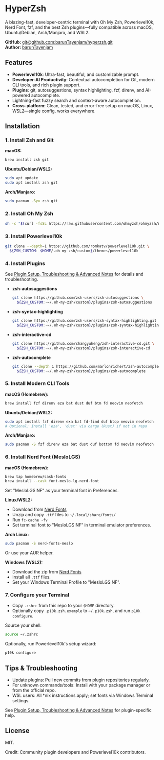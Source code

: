 # HyperZsh

A blazing-fast, developer-centric terminal with Oh My Zsh, Powerlevel10k, Nerd Font, fzf, and the best Zsh plugins—fully compatible across macOS, Ubuntu/Debian, Arch/Manjaro, and WSL2.

**GitHub:** [git@github.com:barunTayenjam/hyperzsh.git](https://github.com/barunTayenjam/hyperzsh)  
**Author:** [barunTayenjam](https://github.com/barunTayenjam)

## Features
- **Powerlevel10k**: Ultra-fast, beautiful, and customizable prompt.
- **Developer-AI Productivity**: Contextual autocompletion for Git, modern CLI tools, and rich plugin support.
- **Plugins**: git, autosuggestions, syntax highlighting, fzf, direnv, and AI-powered autocomplete.
- Lightning-fast fuzzy search and context-aware autocompletion.
- **Cross-platform**: Clean, tested, and error-free setup on macOS, Linux, WSL2—single config, works everywhere.

## Installation

### 1. Install Zsh and Git
**macOS:**
```bash
brew install zsh git
```
**Ubuntu/Debian/WSL2:**
```bash
sudo apt update
sudo apt install zsh git
```
**Arch/Manjaro:**
```bash
sudo pacman -Syu zsh git
```

### 2. Install Oh My Zsh
```bash
sh -c "$(curl -fsSL https://raw.githubusercontent.com/ohmyzsh/ohmyzsh/master/tools/install.sh)"
```

### 3. Install Powerlevel10k
```bash
git clone --depth=1 https://github.com/romkatv/powerlevel10k.git \
  ${ZSH_CUSTOM:-$HOME/.oh-my-zsh/custom}/themes/powerlevel10k
```

### 4. Install Plugins
See [Plugin Setup, Troubleshooting & Advanced Notes](./plugins_setup.md) for details and troubleshooting.

- **zsh-autosuggestions**
  ```bash
  git clone https://github.com/zsh-users/zsh-autosuggestions \
    ${ZSH_CUSTOM:-~/.oh-my-zsh/custom}/plugins/zsh-autosuggestions
  ```
- **zsh-syntax-highlighting**
  ```bash
  git clone https://github.com/zsh-users/zsh-syntax-highlighting.git \
    ${ZSH_CUSTOM:-~/.oh-my-zsh/custom}/plugins/zsh-syntax-highlighting
  ```
- **zsh-interactive-cd**
  ```bash
  git clone https://github.com/changyuheng/zsh-interactive-cd.git \
    ${ZSH_CUSTOM:-~/.oh-my-zsh/custom}/plugins/zsh-interactive-cd
  ```
- **zsh-autocomplete**
  ```bash
  git clone --depth 1 https://github.com/marlonrichert/zsh-autocomplete.git \
    ${ZSH_CUSTOM:-~/.oh-my-zsh/custom}/plugins/zsh-autocomplete
  ```

### 5. Install Modern CLI Tools
**macOS (Homebrew):**
```bash
brew install fzf direnv eza bat dust duf btm fd neovim neofetch
```
**Ubuntu/Debian/WSL2:**
```bash
sudo apt install fzf direnv exa bat fd-find duf btop neovim neofetch
# Optional: Install 'eza', 'dust' via cargo (Rust) if not in repo
```
**Arch/Manjaro:**
```bash
sudo pacman -S fzf direnv eza bat dust duf bottom fd neovim neofetch
```

### 6. Install Nerd Font (MesloLGS)
**macOS (Homebrew):**
```bash
brew tap homebrew/cask-fonts
brew install --cask font-meslo-lg-nerd-font
```
Set "MesloLGS NF" as your terminal font in Preferences.

**Linux/WSL2:**
- Download from [Nerd Fonts](https://www.nerdfonts.com/font-downloads)
- Unzip and copy `.ttf` files to `~/.local/share/fonts/`
- Run `fc-cache -fv`
- Set terminal font to "MesloLGS NF" in terminal emulator preferences.

**Arch Linux:**
```bash
sudo pacman -S nerd-fonts-meslo
```
Or use your AUR helper.

**Windows (WSL2):**
- Download the zip from [Nerd Fonts](https://www.nerdfonts.com/font-downloads)
- Install all `.ttf` files.
- Set your Windows Terminal Profile to "MesloLGS NF".

### 7. Configure your Terminal
- Copy `.zshrc` from this repo to your `$HOME` directory.
- Optionally copy `.p10k.zsh.example` to `~/.p10k.zsh`, and run `p10k configure`.

Source your shell:
```bash
source ~/.zshrc
```
Optionally, run Powerlevel10k's setup wizard:
```bash
p10k configure
```

## Tips & Troubleshooting
- Update plugins: Pull new commits from plugin repositories regularly.
- For unknown commands/tools: Install with your package manager or from the official repo.
- WSL users: All *nix instructions apply; set fonts via Windows Terminal settings.

See [Plugin Setup, Troubleshooting & Advanced Notes](./plugins_setup.md) for plugin-specific help.

## License
MIT.

Credit: Community plugin developers and Powerlevel10k contributors.